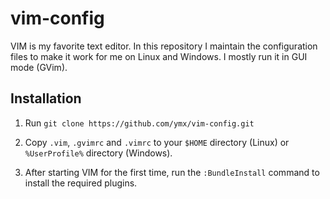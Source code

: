 vim-config
==========

VIM is my favorite text editor. In this repository I maintain the configuration files to make it work for me on Linux and Windows. I mostly run it in GUI mode (GVim).

Installation
------------

1. Run `git clone https://github.com/ymx/vim-config.git`

2. Copy `.vim`, `.gvimrc` and `.vimrc` to your `$HOME` directory (Linux) or `%UserProfile%` directory (Windows).

3. After starting VIM for the first time, run the `:BundleInstall` command to install the required plugins.
